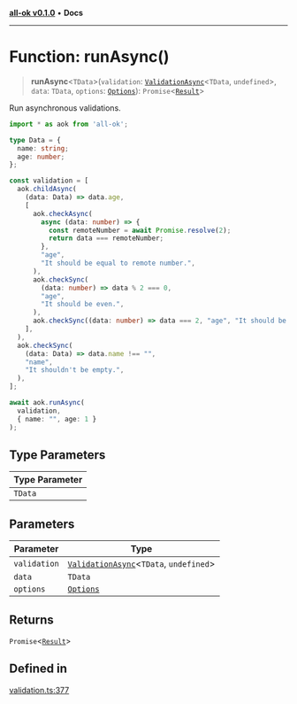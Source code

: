 [**all-ok v0.1.0**](../README.md) • **Docs**

***

# Function: runAsync()

> **runAsync**\<`TData`\>(`validation`: [`ValidationAsync`](../type-aliases/ValidationAsync.md)\<`TData`, `undefined`\>, `data`: `TData`, `options`: [`Options`](../type-aliases/Options.md)): `Promise`\<[`Result`](../type-aliases/Result.md)\>

Run asynchronous validations.

```ts
import * as aok from 'all-ok';

type Data = {
  name: string;
  age: number;
};

const validation = [
  aok.childAsync(
    (data: Data) => data.age,
    [
      aok.checkAsync(
        async (data: number) => {
          const remoteNumber = await Promise.resolve(2);
          return data === remoteNumber;
        },
        "age",
        "It should be equal to remote number.",
      ),
      aok.checkSync(
        (data: number) => data % 2 === 0,
        "age",
        "It should be even.",
      ),
      aok.checkSync((data: number) => data === 2, "age", "It should be 2."),
    ],
  ),
  aok.checkSync(
    (data: Data) => data.name !== "",
    "name",
    "It shouldn't be empty.",
  ),
];

await aok.runAsync(
  validation,
  { name: "", age: 1 }
);
```

## Type Parameters

| Type Parameter |
| ------ |
| `TData` |

## Parameters

| Parameter | Type |
| ------ | ------ |
| `validation` | [`ValidationAsync`](../type-aliases/ValidationAsync.md)\<`TData`, `undefined`\> |
| `data` | `TData` |
| `options` | [`Options`](../type-aliases/Options.md) |

## Returns

`Promise`\<[`Result`](../type-aliases/Result.md)\>

## Defined in

[validation.ts:377](https://github.com/oreshinya/all-ok/blob/7ad66c9c41377006d7fe2b9941a247cf80c6127d/src/validation.ts#L377)
